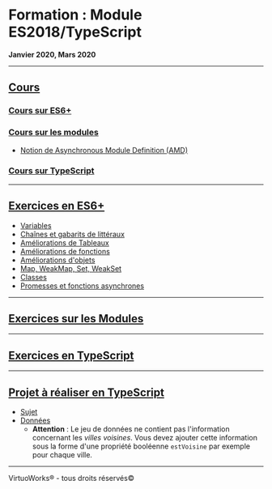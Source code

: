 # Formation : Module ES2018/TypeScript

__Janvier 2020, Mars 2020__

---

## [Cours](./cours)

### [Cours sur ES6+](./cours/es6)

### [Cours sur les modules](./cours/modules)

* [Notion de Asynchronous Module Definition (AMD)](./cours/modules/asynchronous-module-definition)

### [Cours sur TypeScript](./cours/typescript)

---

## [Exercices en ES6+](./exercices/es6)

* [Variables](./exercices/es6/Variables)
* [Chaînes et gabarits de littéraux](./exercices/es6/Chaînes%20et%20gabarits%20de%20littéraux)
* [Améliorations de Tableaux](./exercices/es6/Améliorations%20de%20Tableaux)
* [Améliorations de fonctions](./exercices/es6/Améliorations%20de%20fonctions)
* [Améliorations d'objets](./exercices/es6/Améliorations%20d'objets)
* [Map, WeakMap, Set, WeakSet](./exercices/es6/Map,%20WeakMap,%20Set,%20WeakSet)
* [Classes](./exercices/es6/Classes)
* [Promesses et fonctions asynchrones](./exercices/es6/Promesses%20et%20fonctions%20asynchrones)

---

## [Exercices sur les Modules](./exercices/modules)

---

## [Exercices en TypeScript](./exercices/typescript)

---

## [Projet à réaliser en TypeScript](./projet)

* [Sujet](./projet/Cahier%20des%20Charges.pdf)
* [Données](./projet/distances/formats/json)
    * __Attention__ : Le jeu de données ne contient pas l'information concernant les *villes voisines*. Vous devez ajouter cette information sous la forme d'une propriété booléenne `estVoisine` par exemple pour chaque ville.

---

VirtuoWorks® - tous droits réservés©